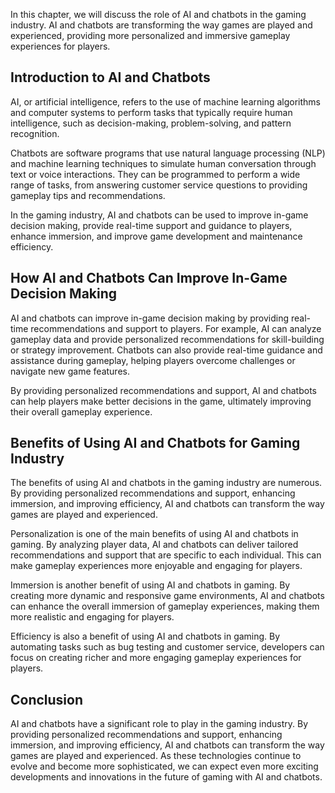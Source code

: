 
In this chapter, we will discuss the role of AI and chatbots in the gaming industry. AI and chatbots are transforming the way games are played and experienced, providing more personalized and immersive gameplay experiences for players.

Introduction to AI and Chatbots
-------------------------------

AI, or artificial intelligence, refers to the use of machine learning algorithms and computer systems to perform tasks that typically require human intelligence, such as decision-making, problem-solving, and pattern recognition.

Chatbots are software programs that use natural language processing (NLP) and machine learning techniques to simulate human conversation through text or voice interactions. They can be programmed to perform a wide range of tasks, from answering customer service questions to providing gameplay tips and recommendations.

In the gaming industry, AI and chatbots can be used to improve in-game decision making, provide real-time support and guidance to players, enhance immersion, and improve game development and maintenance efficiency.

How AI and Chatbots Can Improve In-Game Decision Making
-------------------------------------------------------

AI and chatbots can improve in-game decision making by providing real-time recommendations and support to players. For example, AI can analyze gameplay data and provide personalized recommendations for skill-building or strategy improvement. Chatbots can also provide real-time guidance and assistance during gameplay, helping players overcome challenges or navigate new game features.

By providing personalized recommendations and support, AI and chatbots can help players make better decisions in the game, ultimately improving their overall gameplay experience.

Benefits of Using AI and Chatbots for Gaming Industry
-----------------------------------------------------

The benefits of using AI and chatbots in the gaming industry are numerous. By providing personalized recommendations and support, enhancing immersion, and improving efficiency, AI and chatbots can transform the way games are played and experienced.

Personalization is one of the main benefits of using AI and chatbots in gaming. By analyzing player data, AI and chatbots can deliver tailored recommendations and support that are specific to each individual. This can make gameplay experiences more enjoyable and engaging for players.

Immersion is another benefit of using AI and chatbots in gaming. By creating more dynamic and responsive game environments, AI and chatbots can enhance the overall immersion of gameplay experiences, making them more realistic and engaging for players.

Efficiency is also a benefit of using AI and chatbots in gaming. By automating tasks such as bug testing and customer service, developers can focus on creating richer and more engaging gameplay experiences for players.

Conclusion
----------

AI and chatbots have a significant role to play in the gaming industry. By providing personalized recommendations and support, enhancing immersion, and improving efficiency, AI and chatbots can transform the way games are played and experienced. As these technologies continue to evolve and become more sophisticated, we can expect even more exciting developments and innovations in the future of gaming with AI and chatbots.
